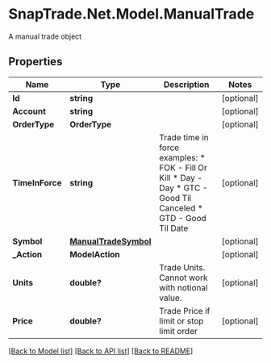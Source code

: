 # SnapTrade.Net.Model.ManualTrade
A manual trade object

## Properties

Name | Type | Description | Notes
------------ | ------------- | ------------- | -------------
**Id** | **string** |  | [optional] 
**Account** | **string** |  | [optional] 
**OrderType** | **OrderType** |  | [optional] 
**TimeInForce** | **string** | Trade time in force examples:   * FOK - Fill Or Kill   * Day - Day   * GTC - Good Til Canceled   * GTD - Good Til Date  | [optional] 
**Symbol** | [**ManualTradeSymbol**](ManualTradeSymbol.md) |  | [optional] 
**_Action** | **ModelAction** |  | [optional] 
**Units** | **double?** | Trade Units. Cannot work with notional value. | [optional] 
**Price** | **double?** | Trade Price if limit or stop limit order | [optional] 

[[Back to Model list]](../README.md#documentation-for-models) [[Back to API list]](../README.md#documentation-for-api-endpoints) [[Back to README]](../README.md)

